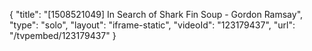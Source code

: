 {
    "title": "[1508521049] In Search of Shark Fin Soup - Gordon Ramsay",
    "type": "solo",
    "layout": "iframe-static",
    "videoId": "123179437",
    "url": "\/tvpembed\/123179437"
}